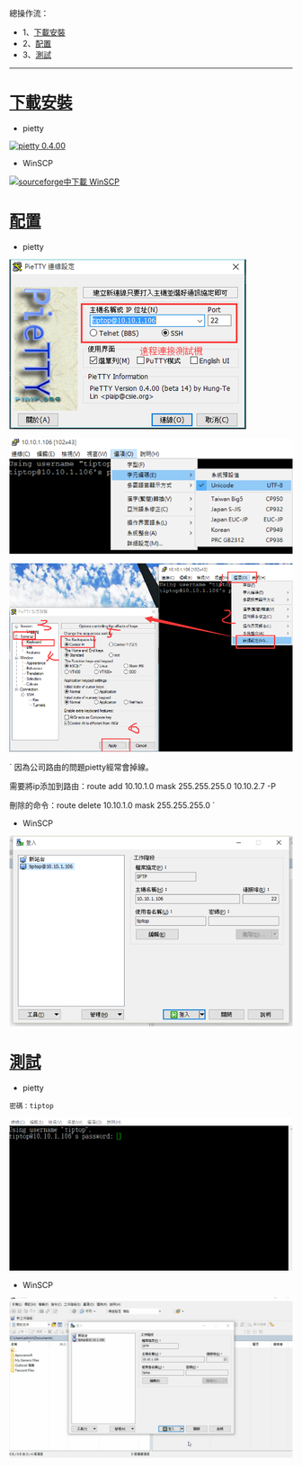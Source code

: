 總操作流：
- 1、[下載安裝](#gbl-01)
- 2、[配置](#gbl-02)
- 3、[測試](#gbl-03)

***

#  <a name="gbl-01" href="#" >下載安裝</a>

-  pietty

[![](https://img.shields.io/badge/pietty-0.4.00-green.svg "pietty 0.4.00")](https://pan.baidu.com/s/1Zh2SmCSamdwBqemShYmIWg)

- WinSCP

[![](https://img.shields.io/badge/sourceforge中下載-WinSCP-red.svg "sourceforge中下載 WinSCP")](https://sourceforge.net/projects/winscp/)


# <a name="gbl-02" href="#" >配置</a>

-  pietty

![](image/1-1.png)

![](image/1-1-1.png)

![](image/1-1-2.png)

`
因為公司路由的問題pietty經常會掉線。

需要將ip添加到路由：route add 10.10.1.0 mask 255.255.255.0 10.10.2.7 -P

刪除的命令：route delete 10.10.1.0 mask 255.255.255.0
`

-  WinSCP

![](image/1-2.png)

# <a name="gbl-03" href="#" >測試</a>

-  pietty

```
密碼：tiptop
```

![](image/1-3.gif)


- WinSCP

![](image/1-4.gif)